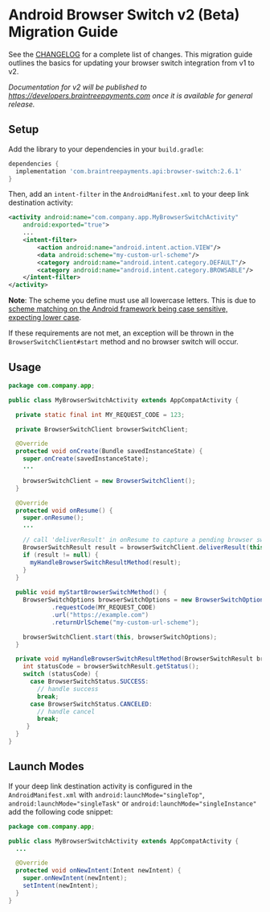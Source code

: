# Android Browser Switch v2 (Beta) Migration Guide
 
See the [CHANGELOG](/CHANGELOG.md) for a complete list of changes. This migration guide outlines the basics for updating your browser switch integration from v1 to v2.

_Documentation for v2 will be published to https://developers.braintreepayments.com once it is available for general release._

## Setup

Add the library to your dependencies in your `build.gradle`:

```groovy
dependencies {
  implementation 'com.braintreepayments.api:browser-switch:2.6.1'
}
```

Then, add an `intent-filter` in the `AndroidManifest.xml` to your deep link destination activity:

```xml
<activity android:name="com.company.app.MyBrowserSwitchActivity"
    android:exported="true">
    ...
    <intent-filter>
        <action android:name="android.intent.action.VIEW"/>
        <data android:scheme="my-custom-url-scheme"/>
        <category android:name="android.intent.category.DEFAULT"/>
        <category android:name="android.intent.category.BROWSABLE"/>
    </intent-filter>
</activity>
```

**Note**: The scheme you define must use all lowercase letters. This is due to [scheme matching on the Android framework being case sensitive, expecting lower case](https://developer.android.com/guide/topics/manifest/data-element#scheme).

If these requirements are not met, an exception will be thrown in the `BrowserSwitchClient#start` method and no browser switch will occur.

## Usage

```java
package com.company.app;

public class MyBrowserSwitchActivity extends AppCompatActivity {

  private static final int MY_REQUEST_CODE = 123;

  private BrowserSwitchClient browserSwitchClient;

  @Override
  protected void onCreate(Bundle savedInstanceState) {
    super.onCreate(savedInstanceState);
    ...

    browserSwitchClient = new BrowserSwitchClient();
  }

  @Override
  protected void onResume() {
    super.onResume();
    ...

    // call 'deliverResult' in onResume to capture a pending browser switch result
    BrowserSwitchResult result = browserSwitchClient.deliverResult(this);
    if (result != null) {
      myHandleBrowserSwitchResultMethod(result); 
    }
  }
  
  public void myStartBrowserSwitchMethod() { 
    BrowserSwitchOptions browserSwitchOptions = new BrowserSwitchOptions()
            .requestCode(MY_REQUEST_CODE)
            .url("https://example.com")
            .returnUrlScheme("my-custom-url-scheme");

    browserSwitchClient.start(this, browserSwitchOptions);
  }   

  private void myHandleBrowserSwitchResultMethod(BrowserSwitchResult browserSwitchResult) {
    int statusCode = browserSwitchResult.getStatus();
    switch (statusCode) {
      case BrowserSwitchStatus.SUCCESS:
        // handle success
        break;
      case BrowserSwitchStatus.CANCELED:
        // handle cancel
        break;
     }
  }   
}
```

## Launch Modes

If your deep link destination activity is configured in the `AndroidManifest.xml` with `android:launchMode="singleTop"`, 
`android:launchMode="singleTask"` or `android:launchMode="singleInstance"` add the following code snippet:


```java
package com.company.app;

public class MyBrowserSwitchActivity extends AppCompatActivity {
  ... 

  @Override
  protected void onNewIntent(Intent newIntent) {
    super.onNewIntent(newIntent);
    setIntent(newIntent);
  }
}
```
